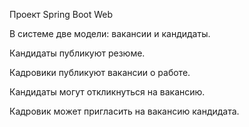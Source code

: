 Проект Spring Boot Web

В системе две модели: вакансии и кандидаты. 

Кандидаты публикуют резюме.

Кадровики публикуют вакансии о работе.

Кандидаты могут откликнуться на вакансию. 

Кадровик может пригласить на вакансию кандидата.